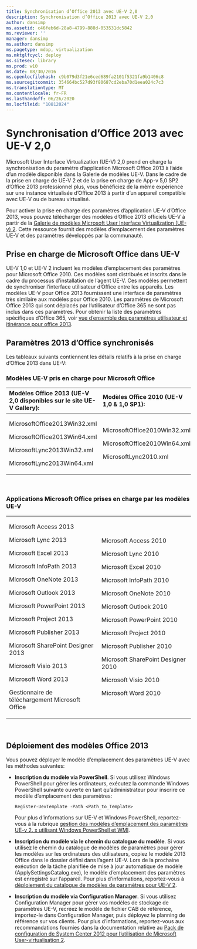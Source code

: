 ```yaml
---
title: Synchronisation d’Office 2013 avec UE-V 2,0
description: Synchronisation d’Office 2013 avec UE-V 2,0
author: dansimp
ms.assetid: c46feb6d-28a8-4799-888d-053531dc5842
ms.reviewer: ''
manager: dansimp
ms.author: dansimp
ms.pagetype: mdop, virtualization
ms.mktglfcycl: deploy
ms.sitesec: library
ms.prod: w10
ms.date: 08/30/2016
ms.openlocfilehash: c9b079d3f21e6ced689fa2101f5321fa9b1406c8
ms.sourcegitcommit: 354664bc527d93f80687cd2eba70d1eea024c7c3
ms.translationtype: MT
ms.contentlocale: fr-FR
ms.lasthandoff: 06/26/2020
ms.locfileid: "10812024"
---
```

# Synchronisation d’Office 2013 avec UE-V 2,0


Microsoft User Interface Virtualization (UE-V) 2,0 prend en charge la synchronisation du paramètre d’application Microsoft Office 2013 à l’aide d’un modèle disponible dans la Galerie de modèles UE-V. Dans le cadre de la prise en charge de UE-V 2 et de la prise en charge de App-v 5,0 SP2 d’Office 2013 professionnel plus, vous bénéficiez de la même expérience sur une instance virtualisée d’Office 2013 à partir d’un appareil compatible avec UE-V ou de bureau virtualisé.

Pour activer la prise en charge des paramètres d’application UE-V d’Office 2013, vous pouvez télécharger des modèles d’Office 2013 officiels UE-V à partir de la [Galerie de modèles Microsoft User Interface Virtualization (UE-v) 2](https://go.microsoft.com/fwlink/p/?LinkId=246589). Cette ressource fournit des modèles d’emplacement des paramètres UE-V et des paramètres développés par la communauté.

## Prise en charge de Microsoft Office dans UE-V


UE-V 1,0 et UE-V 2 incluent les modèles d’emplacement des paramètres pour Microsoft Office 2010. Ces modèles sont distribués et inscrits dans le cadre du processus d’installation de l’agent UE-V. Ces modèles permettent de synchroniser l’interface utilisateur d’Office entre les appareils. Les modèles UE-V pour Office 2013 fournissent une interface de paramètres très similaire aux modèles pour Office 2010. Les paramètres de Microsoft Office 2013 qui sont déplacés par l’utilisateur d’Office 365 ne sont pas inclus dans ces paramètres. Pour obtenir la liste des paramètres spécifiques d’Office 365, voir [vue d’ensemble des paramètres utilisateur et itinérance pour office 2013](https://go.microsoft.com/fwlink/p/?LinkId=391220).

## Paramètres 2013 d’Office synchronisés


Les tableaux suivants contiennent les détails relatifs à la prise en charge d’Office 2013 dans UE-V:

### Modèles UE-V pris en charge pour Microsoft Office

<table>
<colgroup>
<col width="50%" />
<col width="50%" />
</colgroup>
<thead>
<tr class="header">
<th align="left">Modèles Office 2013 (UE-V 2,0 disponibles sur le site UE-V Gallery):</th>
<th align="left">Modèles Office 2010 (UE-V 1,0 &amp; 1,0 SP1):</th>
</tr>
</thead>
<tbody>
<tr class="odd">
<td align="left"><p>MicrosoftOffice2013Win32.xml</p>
<p>MicrosoftOffice2013Win64.xml</p>
<p>MicrosoftLync2013Win32.xml</p>
<p>MicrosoftLync2013Win64.xml</p></td>
<td align="left"><p>MicrosoftOffice2010Win32.xml</p>
<p>MicrosoftOffice2010Win64.xml</p>
<p>MicrosoftLync2010.xml</p>
<p></p></td>
</tr>
</tbody>
</table>

 

### Applications Microsoft Office prises en charge par les modèles UE-V

<table>
<colgroup>
<col width="50%" />
<col width="50%" />
</colgroup>
<tbody>
<tr class="odd">
<td align="left"><p>Microsoft Access 2013</p>
<p>Microsoft Lync 2013</p>
<p>Microsoft Excel 2013</p>
<p>Microsoft InfoPath 2013</p>
<p>Microsoft OneNote 2013</p>
<p>Microsoft Outlook 2013</p>
<p>Microsoft PowerPoint 2013</p>
<p>Microsoft Project 2013</p>
<p>Microsoft Publisher 2013</p>
<p>Microsoft SharePoint Designer 2013</p>
<p>Microsoft Visio 2013</p>
<p>Microsoft Word 2013</p>
<p>Gestionnaire de téléchargement Microsoft Office</p></td>
<td align="left"><p>Microsoft Access 2010</p>
<p>Microsoft Lync 2010</p>
<p>Microsoft Excel 2010</p>
<p>Microsoft InfoPath 2010</p>
<p>Microsoft OneNote 2010</p>
<p>Microsoft Outlook 2010</p>
<p>Microsoft PowerPoint 2010</p>
<p>Microsoft Project 2010</p>
<p>Microsoft Publisher 2010</p>
<p>Microsoft SharePoint Designer 2010</p>
<p>Microsoft Visio 2010</p>
<p>Microsoft Word 2010</p>
<p></p></td>
</tr>
</tbody>
</table>

 

## Déploiement des modèles Office 2013


Vous pouvez déployer le modèle d’emplacement des paramètres UE-V avec les méthodes suivantes:

-   **Inscription du modèle via PowerShell**. Si vous utilisez Windows PowerShell pour gérer les ordinateurs, exécutez la commande Windows PowerShell suivante ouverte en tant qu’administrateur pour inscrire ce modèle d’emplacement des paramètres:

    ``` syntax
    Register-UevTemplate -Path <Path_to_Template>
    ```

    Pour plus d’informations sur UE-V et Windows PowerShell, reportez-vous à la rubrique [gestion des modèles d’emplacement des paramètres UE-v 2. x utilisant Windows PowerShell et WMI](managing-ue-v-2x-settings-location-templates-using-windows-powershell-and-wmi-both-uevv2.md).

-   **Inscription du modèle via le chemin du catalogue du modèle**. Si vous utilisez le chemin du catalogue de modèles de paramètres pour gérer les modèles sur les ordinateurs des utilisateurs, copiez le modèle 2013 Office dans le dossier défini dans l’agent UE-V. Lors de la prochaine exécution de la tâche planifiée de mise à jour automatique de modèle (ApplySettingsCatalog.exe), le modèle d’emplacement des paramètres est enregistré sur l’appareil. Pour plus d’informations, reportez-vous à [déploiement du catalogue de modèles de paramètres pour UE-V 2](https://technet.microsoft.com/library/dn458942.aspx#deploycatalogue).

-   **Inscription du modèle via Configuration Manager**. Si vous utilisez Configuration Manager pour gérer vos modèles de stockage de paramètres UE-V, recréez le modèle de fichier CAB de référence, importez-le dans Configuration Manager, puis déployez le planning de référence sur vos clients. Pour plus d’informations, reportez-vous aux recommandations fournies dans la documentation relative au [Pack de configuration de System Center 2012 pour l’utilisation de Microsoft User-virtualisation 2](https://go.microsoft.com/fwlink/?LinkId=317263).






 

 





